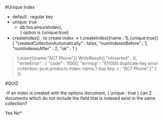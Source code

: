 #Unique Index
 - default : regular key
 - unique: true
   - db.foo.ensureIndex(<Key pattern>,<option>)
     - option is {unique:true}
 - createIndex() : to create index
 -> t.createIndex({name : 1},{unique:true})
{
	"createdCollectionAutomatically" : false,
	"numIndexesBefore" : 1,
	"numIndexesAfter" : 2,
	"ok" : 1
}
 

 > t.insert({name:"AC7 Phone"})
 WriteResult({
 	"nInserted" : 0,
		"writeError" : {
				"code" : 11000,
		"errmsg" : "E11000 duplicate key error collection: pcat.products index: name_1 dup key: { : \"AC7 Phone\" }"
		}
  })

#QUIZ

 -If an index is created with the options document,
{ unique : true }
can 2 documents which do not include the field that is indexed exist in the same collection?

Yes
No*

